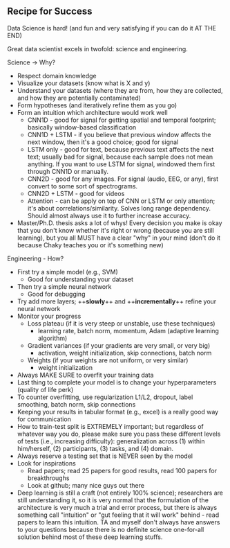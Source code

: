 ## Recipe for Success

Data Science is hard! (and fun and very satisfying if you can do it AT THE END)

Great data scientist excels in twofold: science and engineering.

Science -> Why?
- Respect domain knowledge
- Visualize your datasets (know what is X and y)
- Understand your datasets (where they are from, how they are collected, and how they are potentially contaminated)
- Form hypotheses (and iteratively refine them as you go)
- Form an intuition which architecture would work well
  - CNN1D - good for signal for getting spatial and temporal footprint; basically window-based classification
  - CNN1D + LSTM - if you believe that previous window affects the next window, then it's a good choice; good for signal
  - LSTM only - good for text, because previous text affects the next text; usually bad for signal, because each sample does not mean anything.  If you want to use LSTM for signal, windowed them first through CNN1D or manually.
  - CNN2D - good for any images. For signal (audio, EEG, or any), first convert to some sort of spectrograms.
  - CNN2D + LSTM - good for videos
  - Attention - can be apply on top of CNN or LSTM or only attention; it's about correlations/similarity.  Solves long range dependency.  Should almost always use it to further increase accuracy.
- Master/Ph.D. thesis asks a lot of whys!  Every decision you make is okay that you don't know whether it's right or wrong (because you are still learning), but you all MUST have a clear "why" in your mind (don't do it because Chaky teaches you or it's something new)

Engineering - How?
- First try a simple model (e.g., SVM)
  - Good for understanding your dataset 
- Then try a simple neural network
  - Good for debugging
- Try add more layers;  ++**slowly**++ and ++**incrementally**++ refine your neural network 
- Monitor your progress
  - Loss plateau (if it is very steep or unstable, use these techniques)
    - learning rate, batch norm, momentum, Adam (adaptive learning algorithm)
  - Gradient variances (if your gradients are very small, or very big)
    - activation, weight initialization, skip connections, batch norm
  - Weights (if your weights are not uniform, or very similar)
    - weight initialization 
- Always MAKE SURE to overfit your training data
- Last thing to complete your model is to change your hyperparameters (quality of life perk)
- To counter overfitting, use regularization L1/L2, dropout, label smoothing, batch norm, skip connections     
- Keeping your results in tabular format (e.g., excel) is a really good way for communication
- How to train-test split is EXTREMELY important; but regardless of whatever way you do, please make sure you pass these different levels of tests (i.e., increasing difficulty): generalization across (1) within him/herself, (2) participants, (3) tasks, and (4) domain.
- Always reserve a testing set that is NEVER seen by the model
- Look for inspirations
  - Read papers; read 25 papers for good results, read 100 papers for breakthroughs
  - Look at github; many nice guys out there
- Deep learning is still a craft (not entirely 100% science); researchers are still understanding it, so it is very normal that the formulation of the architecture is very much a trial and error process, but there is always something call "intuition" or "gut feeling that it will work" behind - read papers to learn this intuition.  TA and myself don't always have answers to your questions because there is no definite science one-for-all solution behind most of these deep learning stuffs.
